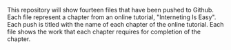 This repository will show fourteen files that have been pushed to Github. Each file represent a chapter from an online tutorial, "Interneting Is Easy".
Each push is titled with the name of each chapter of the online tutorial. 
Each file shows the work that each chapter requires for completion of the chapter. 
